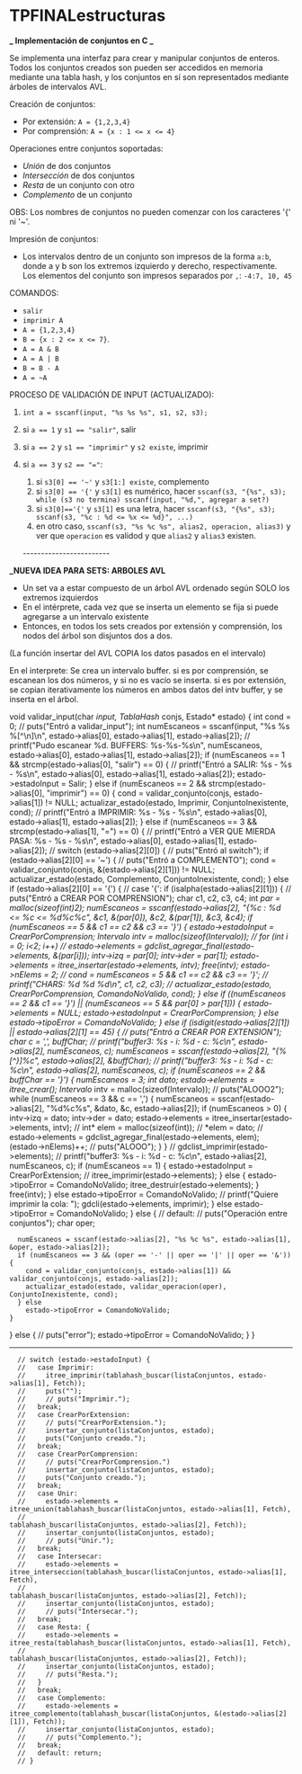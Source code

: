 # TPFINALestructuras

**_ Implementación de conjuntos en C _**

Se implementa una interfaz para crear y manipular conjuntos de enteros. Todos los conjuntos creados son pueden ser accedidos en memoria mediante una tabla hash, y los conjuntos en sí son representados mediante árboles de intervalos AVL.

Creación de conjuntos:

- Por extensión: `A = {1,2,3,4}`
- Por comprensión: `A = {x : 1 <= x <= 4}`

Operaciones entre conjuntos soportadas:

- _Unión_ de dos conjuntos
- _Intersección_ de dos conjuntos
- _Resta_ de un conjunto con otro
- _Complemento_ de un conjunto

OBS: Los nombres de conjuntos no pueden comenzar con los caracteres '{' ni '~'.

Impresión de conjuntos:

- Los intervalos dentro de un conjunto son impresos de la forma `a:b`, donde a y b son los extremos izquierdo y derecho, respectivamente. Los elementos del conjunto son impresos separados por `,`: `-4:7, 10, 45`

COMANDOS:

- `salir`
- `imprimir A`
- `A = {1,2,3,4}`
- `B = {x : 2 <= x <= 7}`.
- `A = A & B`
- `A = A | B`
- `B = B - A`
- `A = ~A`

<!-- PROCESO DE VALIDACIÓN DE INPUT:


1. chequear si quiere salir
2. `sscanf(input, "%s %s", buff, input);`
3. chequear si quiere imprimir
4. `sscanf(input, " = %c%s", char1, input);`
5. chequear:
      1. Si quiere complemento (`char1 == '~'`). En ese caso, `input` debe estar almacenado en memoria.
      2. Si quiere crear un conjunto (`char1 == '{'`). En ese caso, 
         `sscanf(input, "%c%s", char3, input)`. Si `char3` es una letra, se quiere definir por comprensión.
         En ese caso: `sscanf(input, " : %d <= %c <= %d%c", izq, char4, der, rightBrace)`; (chequear que `char3 == char4` y `rightBrace == '}'`).
         Caso contrario, iterar el sscanf chequeando las comas y llaves para ver cuando terminar el conjunto.
      3. Si no quiere ninguna de las dos, GUARDAR `char1` (porque es el primer char de `alias1`)
6. `sscanf(input, "%s %c %s", alias1, char2, alias2);`
7. Para que el comando sea valido:
      1. `strcat(char1, alias1)` y `alias2` deben estar almacenados en memoria
      2. `char2` debe ser `'|'`, `'&'` o `'-'` -->

PROCESO DE VALIDACIÓN DE INPUT (ACTUALIZADO):

1. `int a = sscanf(input, "%s %s %s", s1, s2, s3);`
2. si `a == 1` y `s1 == "salir"`, salir
3. si `a == 2` y `s1 == "imprimir"` y `s2 existe`, imprimir
4. si `a == 3` y `s2 == "="`:
    1. si `s3[0] == '~'` y `s3[1:] existe`, complemento
    2. si `s3[0] == '{'` y `s3[1]` es numérico, hacer `sscanf(s3, "{%s", s3); while (s3 no termina) sscanf(input, "%d,", agregar a set?)`
    3. si `s3[0]=='{'` y `s3[1]` es una letra, hacer `sscanf(s3, "{%s", s3); sscanf(s3, "%c : %d <= %x <= %d}", ...)`
    4. en otro caso, `sscanf(s3, "%s %c %s", alias2, operacion, alias3)` y ver que `operacion` es validod y que `alias2` y `alias3` existen.



    \-\-\-\-\-\-\-\-\-\-\-\-\-\-\-\-\-\-\-\-\-\-\-\-

**_NUEVA IDEA PARA SETS: ARBOLES AVL**

- Un set va a estar compuesto de un árbol AVL ordenado según SOLO los extremos izquierdos
- En el intérprete, cada vez que se inserta un elemento se fija si puede agregarse a un intervalo existente
- Entonces, en todos los sets creados por extensión y comprensión, los nodos del árbol son disjuntos dos a dos.

(La función insertar del AVL COPIA los datos pasados en el intervalo)

En el interprete: 
Se crea un intervalo buffer.
si es por comprensión, se escanean los dos números, y si no es vacío se inserta.
si es por extensión, se copian iterativamente los números en ambos datos del intv buffer, y se inserta en el árbol.









void validar_input(char *input, TablaHash* conjs, Estado* estado) {
  int cond = 0;
  // puts("Entró a validar_input");
  int numEscaneos = sscanf(input, "%s %s %[^\n]\n", estado->alias[0], estado->alias[1], estado->alias[2]);
  // printf("Pudo escanear %d. BUFFERS: %s-%s-%s\n", numEscaneos, estado->alias[0], estado->alias[1], estado->alias[2]);
  if (numEscaneos == 1 && strcmp(estado->alias[0], "salir") == 0) {
    // printf("Entró a SALIR: %s - %s - %s\n", estado->alias[0], estado->alias[1], estado->alias[2]);
    estado->estadoInput = Salir;
  } else if (numEscaneos == 2 && strcmp(estado->alias[0], "imprimir") == 0) {
    cond = validar_conjunto(conjs, estado->alias[1]) != NULL;
    actualizar_estado(estado, Imprimir, ConjuntoInexistente, cond);
    // printf("Entró a IMPRIMIR: %s - %s - %s\n", estado->alias[0], estado->alias[1], estado->alias[2]);
  } else if (numEscaneos == 3 && strcmp(estado->alias[1], "=") == 0) {
    // printf("Entró a VER QUE MIERDA PASA: %s - %s - %s\n", estado->alias[0], estado->alias[1], estado->alias[2]);
    // switch (estado->alias[2][0]) {
      // puts("Entró al switch");
    if (estado->alias[2][0] == '~') {
      // puts("Entró a COMPLEMENTO");
      cond = validar_conjunto(conjs, &(estado->alias[2][1])) != NULL;
      actualizar_estado(estado, Complemento, ConjuntoInexistente, cond);
    } else if (estado->alias[2][0] == '{') {
      // case '{':
      if (isalpha(estado->alias[2][1])) {
        // puts("Entró a CREAR POR COMPRENSION");
        char c1, c2, c3, c4;
        int *par = malloc(sizeof(int)*2);
        numEscaneos = sscanf(estado->alias[2], "{%c : %d <= %c <= %d%c%c", &c1, &(par[0]), &c2, &(par[1]), &c3, &c4);
        if (numEscaneos == 5 && c1 == c2 && c3 == '}') {
          estado->estadoInput = CrearPorComprension;
          Intervalo* intv = malloc(sizeof(Intervalo));
          // for (int i = 0; i<2; i++)
          //   estado->elements = gdclist_agregar_final(estado->elements, &(par[i]));
          intv->izq = par[0];
          intv->der = par[1];
          estado->elements = itree_insertar(estado->elements, intv);
          free(intv);
          estado->nElems = 2;
          // cond = numEscaneos = 5 && c1 == c2 && c3 == '}';
          // printf("CHARS: %d %d %d\n", c1, c2, c3);
          // actualizar_estado(estado, CrearPorComprension, ComandoNoValido, cond);
        } else if ((numEscaneos == 2 && c1 == '}') || (numEscaneos == 5 && par[0] > par[1])) {
          estado->elements = NULL;
          estado->estadoInput = CrearPorComprension;
        } else 
          estado->tipoError = ComandoNoValido;
      } else if (isdigit(estado->alias[2][1]) || estado->alias[2][1] == 45) {
        // puts("Entró a CREAR POR EXTENSION");
        char c = ',', buffChar;
        // printf("buffer3: %s - i: %d - c: %c\n", estado->alias[2], numEscaneos, c);
        numEscaneos = sscanf(estado->alias[2], "{%[^}]%c", estado->alias[2], &buffChar);
        // printf("buffer3: %s - i: %d - c: %c\n", estado->alias[2], numEscaneos, c);
        if (numEscaneos == 2 && buffChar == '}') {
          numEscaneos = 3;
          int dato;
          estado->elements = itree_crear();
          Intervalo* intv = malloc(sizeof(Intervalo));
          // puts("ALOOO2");
          while (numEscaneos == 3 && c == ',') {
            numEscaneos = sscanf(estado->alias[2], "%d%c%s", &dato, &c, estado->alias[2]);
            if (numEscaneos > 0) {
              intv->izq = dato;
              intv->der = dato;
              estado->elements = itree_insertar(estado->elements, intv);
              // int* elem = malloc(sizeof(int));
              // *elem = dato;
              // estado->elements = gdclist_agregar_final(estado->elements, elem);
              (estado->nElems)++;
              // puts("ALOOO");
            }
          }
          // gdclist_imprimir(estado->elements);
          // printf("buffer3: %s - i: %d - c: %c\n", estado->alias[2], numEscaneos, c);
          if (numEscaneos == 1) {
            estado->estadoInput = CrearPorExtension;
            // itree_imprimir(estado->elements);
          } else {
            estado->tipoError = ComandoNoValido;
            itree_destruir(estado->elements);
          }
          free(intv);
        } else estado->tipoError = ComandoNoValido;
        // printf("Quiere imprimir la cola: "); gdcli(estado->elements, imprimir);
      } else
        estado->tipoError = ComandoNoValido;
    } else {
    // default:
      // puts("Operación entre conjuntos");
      char oper;

      numEscaneos = sscanf(estado->alias[2], "%s %c %s", estado->alias[1], &oper, estado->alias[2]);
      if (numEscaneos == 3 && (oper == '-' || oper == '|' || oper == '&')) {
        cond = validar_conjunto(conjs, estado->alias[1]) && validar_conjunto(conjs, estado->alias[2]);
        actualizar_estado(estado, validar_operacion(oper), ConjuntoInexistente, cond);
      } else
        estado->tipoError = ComandoNoValido;
    }
  } else {
    // puts("error");
    estado->tipoError = ComandoNoValido;
  }
}




------------

      // switch (estado->estadoInput) {
      //   case Imprimir:
      //     itree_imprimir(tablahash_buscar(listaConjuntos, estado->alias[1], Fetch));
      //     puts("");
      //     // puts("Imprimir.");
      //   break;
      //   case CrearPorExtension:
      //     // puts("CrearPorExtension.");
      //     insertar_conjunto(listaConjuntos, estado);
      //     puts("Conjunto creado.");
      //   break;
      //   case CrearPorComprension:
      //     // puts("CrearPorComprension.")
      //     insertar_conjunto(listaConjuntos, estado);
      //     puts("Conjunto creado.");
      //   break;
      //   case Unir:
      //     estado->elements = itree_union(tablahash_buscar(listaConjuntos, estado->alias[1], Fetch), 
      //                                    tablahash_buscar(listaConjuntos, estado->alias[2], Fetch));
      //     insertar_conjunto(listaConjuntos, estado);
      //     // puts("Unir.");
      //   break;
      //   case Intersecar:
      //     estado->elements = itree_interseccion(tablahash_buscar(listaConjuntos, estado->alias[1], Fetch),
      //                                           tablahash_buscar(listaConjuntos, estado->alias[2], Fetch));
      //     insertar_conjunto(listaConjuntos, estado);
      //     // puts("Intersecar.");
      //   break;
      //   case Resta: {
      //     estado->elements = itree_resta(tablahash_buscar(listaConjuntos, estado->alias[1], Fetch),
      //                                    tablahash_buscar(listaConjuntos, estado->alias[2], Fetch));
      //     insertar_conjunto(listaConjuntos, estado);
      //     // puts("Resta.");
      //   }
      //   break;
      //   case Complemento:
      //     estado->elements = itree_complemento(tablahash_buscar(listaConjuntos, &(estado->alias[2][1]), Fetch));
      //     insertar_conjunto(listaConjuntos, estado);
      //     // puts("Complemento.");
      //   break;
      //   default: return;
      // }